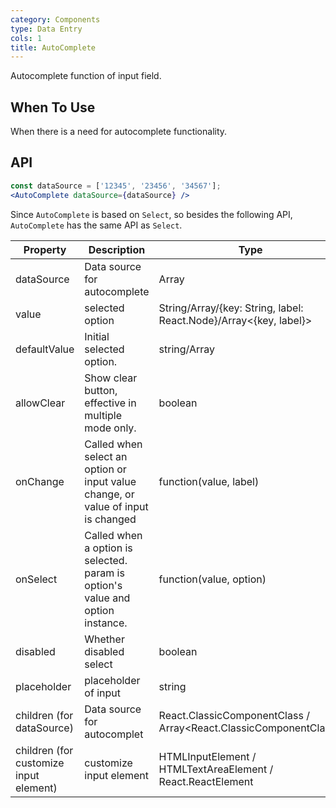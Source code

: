 ```yaml
---
category: Components
type: Data Entry
cols: 1
title: AutoComplete
---
```


Autocomplete function of input field.

## When To Use

When there is a need for autocomplete functionality.

## API

```jsx
const dataSource = ['12345', '23456', '34567'];
<AutoComplete dataSource={dataSource} />
```
Since `AutoComplete` is based on `Select`, so besides the following API, `AutoComplete` has the same API as `Select`.

| Property           | Description                             |  Type | Default |
|----------------|----------------------------------|------------|--------|
| dataSource          | Data source for autocomplete | Array     |      |
| value    | selected option | String/Array<String>/{key: String, label: React.Node}/Array<{key, label}>   |  -  |
| defaultValue | Initial selected option. | string/Array<String>   |  -  |
| allowClear   | Show clear button, effective in multiple mode only. | boolean | false |
| onChange | Called when select an option or input value change, or value of input is changed | function(value, label) | - |
| onSelect | Called when a option is selected. param is option's value and option instance. | function(value, option) | -   |
| disabled | Whether disabled select | boolean | false |
| placeholder | placeholder of input | string | - |
| children (for dataSource) | Data source for autocomplet | React.ClassicComponentClass<OptionProps> /  Array<React.ClassicComponentClass<OptionProps>> | - |
| children (for customize input element) | customize input element | HTMLInputElement / HTMLTextAreaElement / React.ReactElement<InputProps> | `<Input />` |